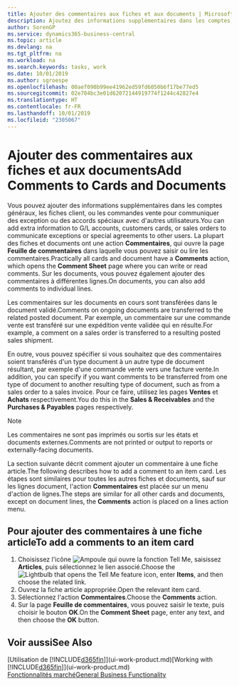 ```yaml
---
title: Ajouter des commentaires aux fiches et aux documents | Microsoft Docs
description: Ajoutez des informations supplémentaires dans les comptes, les fiches client, ou les commandes vente pour communiquer des accords, tels qu'un prix spécial ou un mode de livraison, pour d'autres utilisateurs.
author: SorenGP
ms.service: dynamics365-business-central
ms.topic: article
ms.devlang: na
ms.tgt_pltfrm: na
ms.workload: na
ms.search.keywords: tasks, work
ms.date: 10/01/2019
ms.author: sgroespe
ms.openlocfilehash: 00aef090b99ee41962ed59fd6050b6f17be77ed5
ms.sourcegitcommit: 02e704bc3e01d62072144919774f1244c42827e4
ms.translationtype: HT
ms.contentlocale: fr-FR
ms.lasthandoff: 10/01/2019
ms.locfileid: "2305067"
---
```

# <a name="add-comments-to-cards-and-documents"></a><span data-ttu-id="4e0f1-103">Ajouter des commentaires aux fiches et aux documents</span><span class="sxs-lookup"><span data-stu-id="4e0f1-103">Add Comments to Cards and Documents</span></span>
<span data-ttu-id="4e0f1-104">Vous pouvez ajouter des informations supplémentaires dans les comptes généraux, les fiches client, ou les commandes vente pour communiquer des exception ou des accords spéciaux avec d'autres utilisateurs.</span><span class="sxs-lookup"><span data-stu-id="4e0f1-104">You can add extra information to G/L accounts, customers cards, or sales orders to communicate exceptions or special agreements to other users.</span></span>
<span data-ttu-id="4e0f1-105">La plupart des fiches et documents ont une action **Commentaires**, qui ouvre la page **Feuille de commentaires** dans laquelle vous pouvez saisir ou lire les commentaires.</span><span class="sxs-lookup"><span data-stu-id="4e0f1-105">Practically all cards and document have a **Comments** action, which opens the **Comment Sheet** page where you can write or read comments.</span></span> <span data-ttu-id="4e0f1-106">Sur les documents, vous pouvez également ajouter des commentaires à différentes lignes.</span><span class="sxs-lookup"><span data-stu-id="4e0f1-106">On documents, you can also add comments to individual lines.</span></span>

<span data-ttu-id="4e0f1-107">Les commentaires sur les documents en cours sont transférées dans le document validé.</span><span class="sxs-lookup"><span data-stu-id="4e0f1-107">Comments on ongoing documents are transferred to the related posted document.</span></span> <span data-ttu-id="4e0f1-108">Par exemple, un commentaire sur une commande vente est transféré sur une expédition vente validée qui en résulte.</span><span class="sxs-lookup"><span data-stu-id="4e0f1-108">For example, a comment on a sales order is transferred to a resulting posted sales shipment.</span></span>

<span data-ttu-id="4e0f1-109">En outre, vous pouvez spécifier si vous souhaitez que des commentaires soient transférés d'un type document à un autre type de document résultant, par exemple d'une commande vente vers une facture vente.</span><span class="sxs-lookup"><span data-stu-id="4e0f1-109">In addition, you can specify if you want comments to be transferred from one type of document to another resulting type of document, such as from a sales order to a sales invoice.</span></span> <span data-ttu-id="4e0f1-110">Pour ce faire, utilisez les pages **Ventes** et **Achats** respectivement.</span><span class="sxs-lookup"><span data-stu-id="4e0f1-110">You do this in the **Sales & Receivables** and the **Purchases & Payables** pages respectively.</span></span>

> [!NOTE]
> <span data-ttu-id="4e0f1-111">Les commentaires ne sont pas imprimés ou sortis sur les états et documents externes.</span><span class="sxs-lookup"><span data-stu-id="4e0f1-111">Comments are not printed or output to reports or externally-facing documents.</span></span>

<span data-ttu-id="4e0f1-112">La section suivante décrit comment ajouter un commentaire à une fiche article.</span><span class="sxs-lookup"><span data-stu-id="4e0f1-112">The following describes how to add a comment to an item card.</span></span> <span data-ttu-id="4e0f1-113">Les étapes sont similaires pour toutes les autres fiches et documents, sauf sur les lignes document, l'action **Commentaires** est placée sur un menu d'action de lignes.</span><span class="sxs-lookup"><span data-stu-id="4e0f1-113">The steps are similar for all other cards and documents, except on document lines, the **Comments** action is placed on a lines action menu.</span></span>

## <a name="to-add-a-comments-to-an-item-card"></a><span data-ttu-id="4e0f1-114">Pour ajouter des commentaires à une fiche article</span><span class="sxs-lookup"><span data-stu-id="4e0f1-114">To add a comments to an item card</span></span>
1. <span data-ttu-id="4e0f1-115">Choisissez l'icône ![Ampoule qui ouvre la fonction Tell Me](media/ui-search/search_small.png "Dites-moi ce que vous voulez faire"), saisissez **Articles**, puis sélectionnez le lien associé.</span><span class="sxs-lookup"><span data-stu-id="4e0f1-115">Choose the ![Lightbulb that opens the Tell Me feature](media/ui-search/search_small.png "Tell me what you want to do") icon, enter **Items**, and then choose the related link.</span></span>
2. <span data-ttu-id="4e0f1-116">Ouvrez la fiche article appropriée.</span><span class="sxs-lookup"><span data-stu-id="4e0f1-116">Open the relevant item card.</span></span>
3. <span data-ttu-id="4e0f1-117">Sélectionnez l'action **Commentaires**.</span><span class="sxs-lookup"><span data-stu-id="4e0f1-117">Choose the **Comments** action.</span></span>
4. <span data-ttu-id="4e0f1-118">Sur la page **Feuille de commentaires**, vous pouvez saisir le texte, puis choisir le bouton **OK**.</span><span class="sxs-lookup"><span data-stu-id="4e0f1-118">On the **Comment Sheet** page, enter any text, and then choose the **OK** button.</span></span>

## <a name="see-also"></a><span data-ttu-id="4e0f1-119">Voir aussi</span><span class="sxs-lookup"><span data-stu-id="4e0f1-119">See Also</span></span>
<span data-ttu-id="4e0f1-120">[Utilisation de [!INCLUDE[d365fin](includes/d365fin_md.md)]](ui-work-product.md)</span><span class="sxs-lookup"><span data-stu-id="4e0f1-120">[Working with [!INCLUDE[d365fin](includes/d365fin_md.md)]](ui-work-product.md)</span></span>  
[<span data-ttu-id="4e0f1-121">Fonctionnalités marché</span><span class="sxs-lookup"><span data-stu-id="4e0f1-121">General Business Functionality</span></span>](ui-across-business-areas.md)

